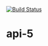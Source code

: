 [![Build Status](https://app.travis-ci.com/gaheehee/api-5.svg?branch=main)](https://app.travis-ci.com/gaheehee/api-5)
# api-5
